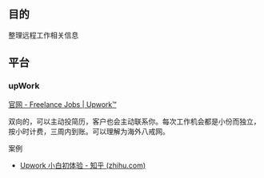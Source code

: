 ## 目的
整理远程工作相关信息


## 平台 
### upWork
[官网 - Freelance Jobs | Upwork™](https://www.upwork.com/freelance-jobs/)

双向的，可以主动投简历，客户也会主动联系你。每次工作机会都是小份而独立，按小时计费，三周内到账。可以理解为海外八戒网。

案例
- [Upwork 小白初体验 - 知乎 (zhihu.com)](https://zhuanlan.zhihu.com/p/355820833)